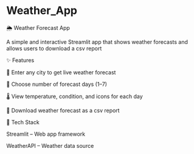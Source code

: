 # Weather_App
🌦 Weather Forecast App

A simple and interactive Streamlit app that shows weather forecasts and allows users to download a csv report

✨ Features

📍 Enter any city to get live weather forecast

📅 Choose number of forecast days (1–7)

🌡️ View temperature, condition, and icons for each day

📄 Download weather forecast as a csv report 

🚀 Tech Stack

Streamlit
 – Web app framework

WeatherAPI
 – Weather data source
